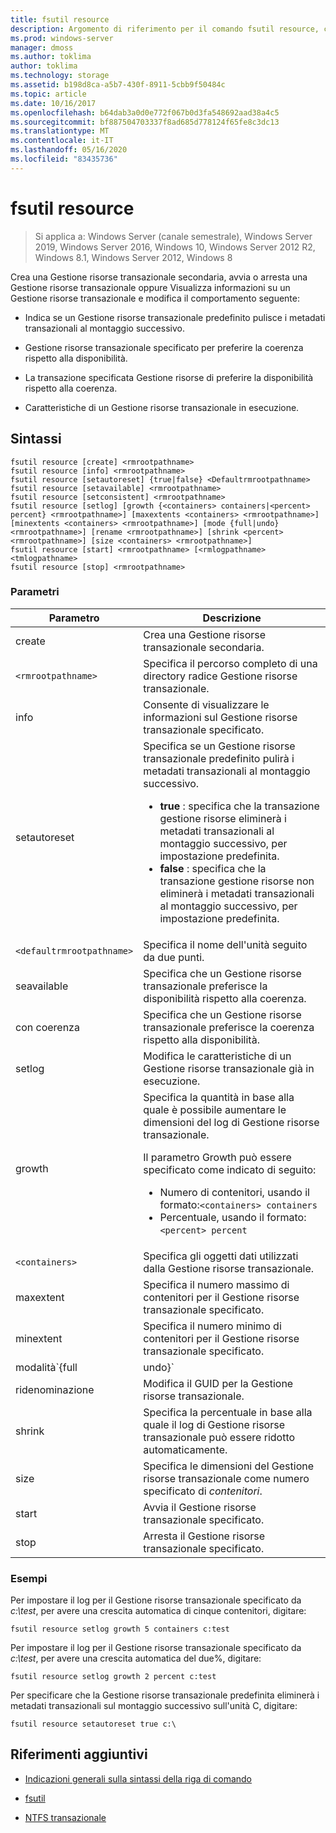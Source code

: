 ```yaml
---
title: fsutil resource
description: Argomento di riferimento per il comando fsutil resource, che consente di gestire un Gestione risorse transazionale e il relativo comportamento.
ms.prod: windows-server
manager: dmoss
ms.author: toklima
author: toklima
ms.technology: storage
ms.assetid: b198d8ca-a5b7-430f-8911-5cbb9f50484c
ms.topic: article
ms.date: 10/16/2017
ms.openlocfilehash: b64dab3a0d0e772f067b0d3fa548692aad38a4c5
ms.sourcegitcommit: bf887504703337f8ad685d778124f65fe8c3dc13
ms.translationtype: MT
ms.contentlocale: it-IT
ms.lasthandoff: 05/16/2020
ms.locfileid: "83435736"
---
```

# <a name="fsutil-resource"></a>fsutil resource

> Si applica a: Windows Server (canale semestrale), Windows Server 2019, Windows Server 2016, Windows 10, Windows Server 2012 R2, Windows 8.1, Windows Server 2012, Windows 8

Crea una Gestione risorse transazionale secondaria, avvia o arresta una Gestione risorse transazionale oppure Visualizza informazioni su un Gestione risorse transazionale e modifica il comportamento seguente:

- Indica se un Gestione risorse transazionale predefinito pulisce i metadati transazionali al montaggio successivo.

- Gestione risorse transazionale specificato per preferire la coerenza rispetto alla disponibilità.

- La transazione specificata Gestione risorse di preferire la disponibilità rispetto alla coerenza.

- Caratteristiche di un Gestione risorse transazionale in esecuzione.

## <a name="syntax"></a>Sintassi

```
fsutil resource [create] <rmrootpathname>
fsutil resource [info] <rmrootpathname>
fsutil resource [setautoreset] {true|false} <Defaultrmrootpathname>
fsutil resource [setavailable] <rmrootpathname>
fsutil resource [setconsistent] <rmrootpathname>
fsutil resource [setlog] [growth {<containers> containers|<percent> percent} <rmrootpathname>] [maxextents <containers> <rmrootpathname>] [minextents <containers> <rmrootpathname>] [mode {full|undo} <rmrootpathname>] [rename <rmrootpathname>] [shrink <percent> <rmrootpathname>] [size <containers> <rmrootpathname>]
fsutil resource [start] <rmrootpathname> [<rmlogpathname> <tmlogpathname>
fsutil resource [stop] <rmrootpathname>
```

### <a name="parameters"></a>Parametri

| Parametro | Descrizione |
| --------- | ----------- |
| create | Crea una Gestione risorse transazionale secondaria. |
| `<rmrootpathname>` | Specifica il percorso completo di una directory radice Gestione risorse transazionale. |
| info | Consente di visualizzare le informazioni sul Gestione risorse transazionale specificato. |
| setautoreset | Specifica se un Gestione risorse transazionale predefinito pulirà i metadati transazionali al montaggio successivo.<ul><li>**true** : specifica che la transazione gestione risorse eliminerà i metadati transazionali al montaggio successivo, per impostazione predefinita.</li><li>**false** : specifica che la transazione gestione risorse non eliminerà i metadati transazionali al montaggio successivo, per impostazione predefinita. |
| `<defaultrmrootpathname>` | Specifica il nome dell'unità seguito da due punti. |
| seavailable | Specifica che un Gestione risorse transazionale preferisce la disponibilità rispetto alla coerenza. |
| con coerenza | Specifica che un Gestione risorse transazionale preferisce la coerenza rispetto alla disponibilità. |
| setlog | Modifica le caratteristiche di un Gestione risorse transazionale già in esecuzione. |
| growth | Specifica la quantità in base alla quale è possibile aumentare le dimensioni del log di Gestione risorse transazionale.<p>Il parametro Growth può essere specificato come indicato di seguito:<ul><li>Numero di contenitori, usando il formato:`<containers> containers`</li><li>Percentuale, usando il formato:`<percent> percent`</li></ul> |
| `<containers>` | Specifica gli oggetti dati utilizzati dalla Gestione risorse transazionale. |
| maxextent | Specifica il numero massimo di contenitori per il Gestione risorse transazionale specificato. |
| minextent | Specifica il numero minimo di contenitori per il Gestione risorse transazionale specificato. |
| modalità`{full|undo}` | Specifica se tutte le transazioni vengono registrate ( **complete**) o se solo gli eventi sottoposti a rollback vengono registrati (**Annulla**). |
| ridenominazione | Modifica il GUID per la Gestione risorse transazionale. |
| shrink | Specifica la percentuale in base alla quale il log di Gestione risorse transazionale può essere ridotto automaticamente. |
| size | Specifica le dimensioni del Gestione risorse transazionale come numero specificato di *contenitori*. |
| start | Avvia il Gestione risorse transazionale specificato. |
| stop | Arresta il Gestione risorse transazionale specificato. |

### <a name="examples"></a>Esempi

Per impostare il log per il Gestione risorse transazionale specificato da *c:\test*, per avere una crescita automatica di cinque contenitori, digitare:

```
fsutil resource setlog growth 5 containers c:test
```

Per impostare il log per il Gestione risorse transazionale specificato da *c:\test*, per avere una crescita automatica del due%, digitare:

```
fsutil resource setlog growth 2 percent c:test
```

Per specificare che la Gestione risorse transazionale predefinita eliminerà i metadati transazionali sul montaggio successivo sull'unità C, digitare:

```
fsutil resource setautoreset true c:\
```

## <a name="additional-references"></a>Riferimenti aggiuntivi

- [Indicazioni generali sulla sintassi della riga di comando](command-line-syntax-key.md)

- [fsutil](fsutil.md)

- [NTFS transazionale](https://docs.microsoft.com/previous-versions/windows/it-pro/windows-server-2008-R2-and-2008/cc730726(v=ws.10))
